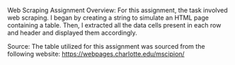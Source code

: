 Web Scraping Assignment
Overview:
For this assignment, the task involved web scraping. I began by creating a string to simulate an HTML page containing a table. Then, I extracted all the data cells present in each row and header and displayed them accordingly.

Source:
The table utilized for this assignment was sourced from the following website:
https://webpages.charlotte.edu/mscipion/
